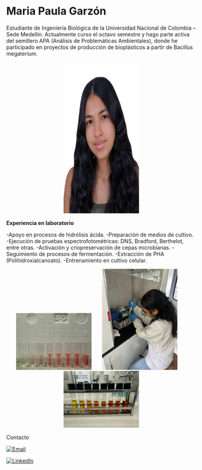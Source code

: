 # Maria Paula Garzón

Estudiante de Ingeniería Biológica de la Universidad Nacional de Colombia – Sede Medellín. Actualmente curso el octavo semestre y hago parte activa del semillero APA (Análisis de Problemáticas Ambientales), donde he participado en proyectos de producción de bioplásticos a partir de Bacillus megaterium.
<p align="center">
  <img src="https://raw.githubusercontent.com/Paula1418/Basic_tutorials/main/foto.JPG" alt="Foto de perfil de María Paula" width="200px" height="400px" />
</p>

**Experiencia en laboratorio**

-Apoyo en procesos de hidrólisis ácida.
-Preparación de medios de cultivo.
-Ejecución de pruebas espectrofotométricas: DNS, Bradford, Berthelot, entre otras.
-Activación y criopreservación de cepas microbianas.
-Seguimiento de procesos de fermentación.
-Extracción de PHA (Polihidroxialcanoato).
-Entrenamiento en cultivo celular.

<p align="center">
  <img src="https://raw.githubusercontent.com/Paula1418/Basic_tutorials/main/foto lab 1.jpeg" alt="Experiencia en el laboratorio 1" width="200px" />
  &nbsp; &nbsp; &nbsp;
  <img src="https://raw.githubusercontent.com/Paula1418/Basic_tutorials/main/foto lab 2.jpeg" alt="Experiencia en el laboratorio 2" width="200px" />
  &nbsp; &nbsp; &nbsp;
  <img src="https://raw.githubusercontent.com/Paula1418/Basic_tutorials/main/foto lab 3.jpeg" alt="Experiencia en el laboratorio 3" width="200px" />
</p>


Contacto

[![Email](https://img.shields.io/badge/Email-D14836?style=for-the-badge&logo=gmail&logoColor=white)](mailto:TU_CORREO_ELECTRÓNICO)

[![LinkedIn](https://img.shields.io/badge/LinkedIn-0077B5?style=for-the-badge&logo=linkedin&logoColor=white)](https://www.linkedin.com/in/mar%C3%ADa-paula-garz%C3%B3n-caicedo-32991a311?utm_source=share&utm_campaign=share_via&utm_content=profile&utm_medium=ios_app)

